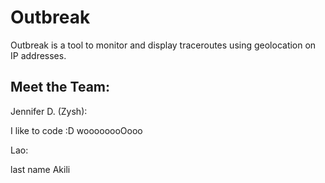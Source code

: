 Outbreak
=====

Outbreak is a tool to monitor and display traceroutes using geolocation on IP addresses.

Meet the Team:
-----
Jennifer D. (Zysh):

I like to code :D woooooooOooo

Lao:

last name Akili
